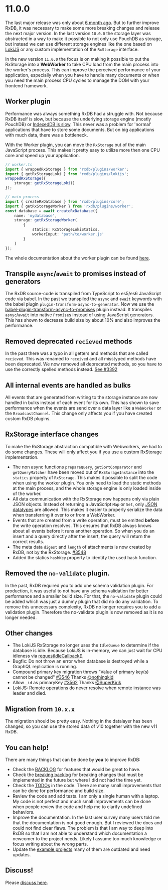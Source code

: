 # 11.0.0

The last major release was only about [6 month ago](./10.0.0.md). But to further improve RxDB, it was necessary to make some more breaking changes and release the next major version.
In the last version `10.0.0` the storage layer was abstracted in a way to make it possible to not only use PouchDB as storage, but instead we can use different storage engines like the one based on [LokiJS](../rx-storage-lokijs.md) or any custom implementation of the `RxStorage` interface.

In the new version `11.0.0` the focus is on making it possible to put the RxStorage into a **WebWorker** to take CPU load from the main process into the worker's process. This can improve the perceived performance of your application, especially when you have to handle many documents or when you need the main process CPU cycles to manage the DOM with your frontend framework.

## Worker plugin

Performance was always something RxDB had a struggle with. Not because RxDB itself is slow, but because the underlying storage engine (mostly PouchDB) or [IndexedDB is slow](../slow-indexeddb.md). This never was a problem for 'normal' applications that have to store some documents. But on big applications with much data, there was a bottleneck.

With the Worker plugin, you can move the `RxStorage` out of the main JavaScript process. This makes it pretty easy to utilize more then one CPU core and speed up your application.

```ts
// worker.ts
import { wrappedRxStorage } from 'rxdb/plugins/worker';
import { getRxStorageLoki } from 'rxdb/plugins/lokijs';
wrappedRxStorage({
    storage: getRxStorageLoki()
});
```

```ts
// main process
import { createRxDatabase } from 'rxdb/plugins/core';
import { getRxStorageWorker } from 'rxdb/plugins/worker';
const database = await createRxDatabase({
    name: 'mydatabase',
    storage: getRxStorageWorker(
        {
            statics: RxStorageLokiStatics,
            workerInput: 'path/to/worker.js'
        }
    )
});
```

The whole documentation about the worker plugin can be found [here](../rx-storage-worker.md).

## Transpile `async`/`await` to promises instead of generators

The RxDB source-code is transpiled from TypeScript to es5/es6 JavaScript code via babel.
In the past we transpiled the `async` and `await` keywords with the babel plugin `plugin-transform-async-to-generator`.
Now we use the [babel-plugin-transform-async-to-promises](https://github.com/rpetrich/babel-plugin-transform-async-to-promises) plugin instead.
It transpiles `asnyc`/`await` into native `Promise`s instead of using JavaScript generators. This has shown to decrease build size by about 10% and also improves the performance.

## Removed deprecated `recieved` methods

In the past there was a typo in all getters and methods that are called `recieved`.
This was renamed to `received` and all misstyped methods have been deprecated.
We now removed all deprecated methods, so you have to use the correctly spelled methods instead.
[See #3392](https://github.com/pubkey/rxdb/pull/3392)

## All internal events are handled as bulks

All events that are generated from writing to the storage instance are now handled in bulks instead of each event for its own. This has shown to save performance when the events are send over a data layer like a `WebWorker` or the `BroadcastChannel`. This change only affects you if you have created custom RxDB plugins.

## RxStorage interface changes

To make the RxStorage abstraction compatible with Webworkers, we had to do some changes. These will only affect you if you use a custom RxStorage implementation.

- The non async functions `prepareQuery`, `getSortComparator` and `getQueryMatcher` have been moved out of `RxStorageInstance` into the `statics` property of `RxStorage`. This makes it possible to split the code when using the worker plugin. You only need to load the static methods at the main process, and the whole storage engine is only loaded inside of the worker.
- All data communication with the RxStorage now happens only via plain JSON objects. Instead of returning a JavaScript `Map` or `Set`, only [JSON datatypes](https://www.w3schools.com/js/js_json_datatypes.asp) are allowed. This makes it easier to properly serialize the data when transferring it over to or from a WebWorker.
- Events that are created from a write operation, must be emitted **before** the write operation resolves. This ensures that RxDB always knows about all events before it runs another operation. So when you do an insert and a query directly after the insert, the query will return the correct results.
- The meta data `digest` and `length` of attachments is now created by RxDB, not by the RxStorage. [#3548](https://github.com/pubkey/rxdb/issues/3548)
- Added the statics `hashKey` property to identify the used hash function.


## Removed the `no-validate` plugin.

In the past, RxDB required you to add one schema validation plugin. For production, it was useful to not have any schema validation for better performance and a smaller build size. For that, the `no-validate` plugin could be added which was just a dummy plugin that did no do any validation. To remove this unnecessary complexity, RxDB no longer requires you to add a validation plugin. Therefore the no-validate plugin is now removed as it is no longer needed.

## Other changes

- The LokiJS RxStorage no longer uses the `IdleQueue` to determine if the database is idle. Because LokiJS is in-memory, we can just wait for CPU idleness via [requestIdleCallback()](https://developer.mozilla.org/en-US/docs/Web/API/Window/requestIdleCallback)
- Bugfix: Do not throw an error when database is destroyed while a GraphQL replication is running.
- Compound primary key migration throws "Value of primary key(s) cannot be changed" [#3546](https://github.com/pubkey/rxdb/pull/3546) Thanks [@nothingkid](https://github.com/nothingkid)
- Allow `_id` as primaryKey [#3562](https://github.com/pubkey/rxdb/pull/3562) Thanks [@SuperKirik](https://github.com/SuperKirik)
- LokiJS: Remote operations do never resolve when remote instance was leader and died.

## Migration from `10.x.x`

The migration should be pretty easy. Nothing in the datalayer has been changed, so you can use the stored data of v10 together with the new v11 RxDB.

## You can help!

There are many things that can be done by **you** to improve RxDB:

- Check the [BACKLOG](https://github.com/pubkey/rxdb/blob/master/orga/BACKLOG.md) for features that would be great to have.
- Check the [breaking backlog](https://github.com/pubkey/rxdb/blob/master/orga/before-next-major.md) for breaking changes that must be implemented in the future but where I did not had the time yet.
- Check the [TODOs](https://github.com/pubkey/rxdb/search?q=TODO) in the code. There are many small improvements that can be done for performance and build size.
- Review the code and add tests. I am only a single human with a laptop. My code is not perfect and much small improvements can be done when people review the code and help me to clarify undefined behaviors.
- Improve the documentation. In the last user survey many users told me that the documentation is not good enough. But I reviewed the docs and could not find clear flaws. The problem is that I am way to deep into RxDB so that I am not able to understand which documentation a newcomer to the project needs. Likely I assume too much knowledge or focus writing about the wrong parts.
- Update the [example projects](https://github.com/pubkey/rxdb/tree/master/examples) many of them are outdated and need updates.


## Discuss!

Please [discuss here](https://github.com/pubkey/rxdb/issues/3555).
